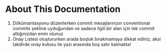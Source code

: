 # About This Documentation

1. Dökümantasyonu düzenlerken commit mesajlarınızın conventional commits şekline uyduğundan ve sadece ilgili bir alan için tek commit attığınızdan emin olunuz
2. Onay Listesi oluştururken arada boşluk bırakmamaya dikkat ediniz, aksi takdirde onay kutusu ile yazı arasında boş satır kalmakta!